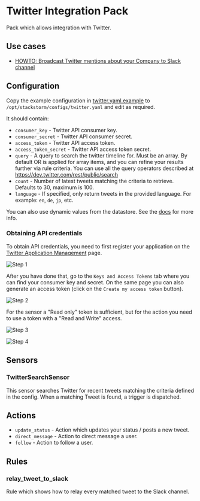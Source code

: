 # Twitter Integration Pack

Pack which allows integration with Twitter.

## Use cases

* [HOWTO: Broadcast Twitter mentions about your Company to Slack channel](http://stackstorm.com/2014/12/22/monitor-twitter-and-fire-automations-based-on-twitter-keywords-using-stackstorm/)

## Configuration

Copy the example configuration in [twitter.yaml.example](./twitter.yaml.example)
to `/opt/stackstorm/configs/twitter.yaml` and edit as required.

It should contain:

* ``consumer_key`` - Twitter API consumer key.
* ``consumer_secret`` - Twitter API consumer secret.
* ``access_token`` - Twitter API access token.
* ``access_token_secret`` - Twitter API access token secret.
* ``query`` - A query to search the twitter timeline for. Must be an array.
  By default OR is applied for array items, and you can refine your results
  further via rule criteria.
  You can use all the query operators described at https://dev.twitter.com/rest/public/search
* ``count`` - Number of latest tweets matching the criteria to retrieve.
  Defaults to 30, maximum is 100.
* ``language`` - If specified, only return tweets in the provided language.
  For example: `en`, `de`, `jp`, etc.

You can also use dynamic values from the datastore. See the
[docs](https://docs.stackstorm.com/reference/pack_configs.html) for more info.

### Obtaining API credentials

To obtain API credentials, you need to first register your application on the
[Twitter Application Management](https://apps.twitter.com/) page.

![Step 1](/_images/twitter_create_app.png)

After you have done that, go to the `Keys and Access Tokens` tab where you can
find your consumer key and secret. On the same page you can also generate an
access token (click on the ``Create my access token`` button).

![Step 2](/_images/twitter_obtain_consumer_key.png)

For the sensor a "Read only" token is sufficient, but for the action you need
to use a token with a "Read and Write" access.

![Step 3](/_images/twitter_create_access_token.png)

![Step 4](/_images/twitter_obtain_access_token.png)

## Sensors

### TwitterSearchSensor

This sensor searches Twitter for recent tweets matching the criteria defined in
the config. When a matching Tweet is found, a trigger is dispatched.

## Actions

* ``update_status`` - Action which updates your status / posts a new tweet.
* ``direct_message`` - Action to direct message a user.
* ``follow`` - Action to follow a user.

## Rules

### relay_tweet_to_slack

Rule which shows how to relay every matched tweet to the Slack channel.
